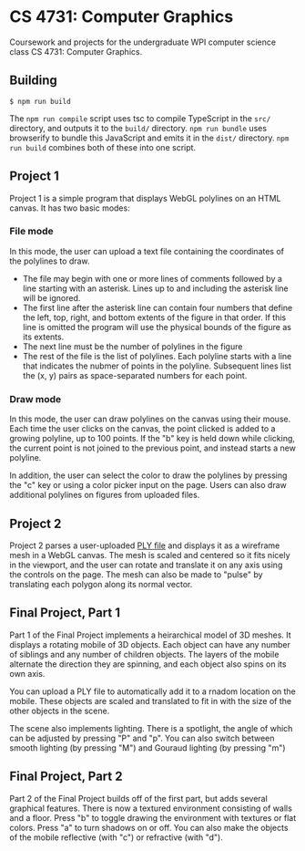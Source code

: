 # CS 4731: Computer Graphics

Coursework and projects for the undergraduate WPI computer science class CS
4731: Computer Graphics.

## Building

```
$ npm run build
```

The `npm run compile` script uses tsc to compile TypeScript in the `src/`
directory, and outputs it to the `build/` directory. `npm run bundle` uses
browserify to bundle this JavaScript and emits it in the `dist/` directory.
`npm run build` combines both of these into one script.

## Project 1

Project 1 is a simple program that displays WebGL polylines on an HTML canvas.
It has two basic modes:

### File mode

In this mode, the user can upload a text file containing the coordinates of the
polylines to draw.

  - The file may begin with one or more lines of comments followed by a line
	starting with an asterisk. Lines up to and including the asterisk line will
	be ignored.
  - The first line after the asterisk line can contain four numbers that define
	the left, top, right, and bottom extents of the figure in that order. If
	this line is omitted the program will use the physical bounds of the figure
	as its extents.
  - The next line must be the number of polylines in the figure
  - The rest of the file is the list of polylines. Each polyline starts with a
	line that indicates the nubmer of points in the polyline. Subsequent lines
	list the (x, y) pairs as space-separated numbers for each point.

### Draw mode

In this mode, the user can draw polylines on the canvas using their mouse. Each
time the user clicks on the canvas, the point clicked is added to a growing
polyline, up to 100 points. If the "b" key is held down while clicking, the
current point is not joined to the previous point, and instead starts a new
polyline.

In addition, the user can select the color to draw the polylines by pressing
the "c" key or using a color picker input on the page. Users can also draw
additional polylines on figures from uploaded files.

## Project 2

Project 2 parses a user-uploaded [PLY
file](https://en.wikipedia.org/wiki/PLY_(file_format)) and displays it as a
wireframe mesh in a WebGL canvas. The mesh is scaled and centered so it fits
nicely in the viewport, and the user can rotate and translate it on any axis
using the controls on the page. The mesh can also be made to "pulse" by
translating each polygon along its normal vector.

## Final Project, Part 1

Part 1 of the Final Project implements a heirarchical model of 3D meshes. It
displays a rotating mobile of 3D objects. Each object can have any number of
siblings and any number of children objects. The layers of the mobile alternate
the direction they are spinning, and each object also spins on its own axis.

You can upload a PLY file to automatically add it to a rnadom location on the
mobile. These objects are scaled and translated to fit in with the size of the
other objects in the scene.

The scene also implements lighting. There is a spotlight, the angle of which
can be adjusted by pressing "P" and "p". You can also switch between smooth
lighting (by pressing "M") and Gouraud lighting (by pressing "m")

## Final Project, Part 2

Part 2 of the Final Project builds off of the first part, but adds several
graphical features. There is now a textured environment consisting of walls and
a floor. Press "b" to toggle drawing the environment with textures or flat
colors. Press "a" to turn shadows on or off. You can also make the objects of
the mobile reflective (with "c") or refractive (with "d").
